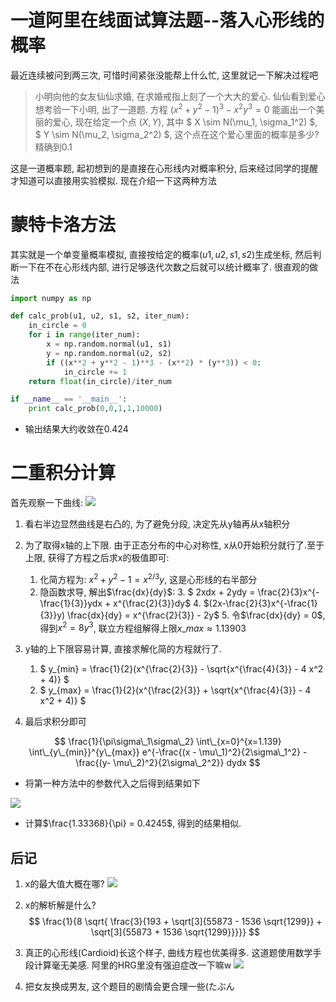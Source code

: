 # 一道阿里在线面试算法题--落入心形线的概率


最近连续被问到两三次, 可惜时间紧张没能帮上什么忙, 这里就记一下解决过程吧

<!--more-->

> 小明向他的女友仙仙求婚, 在求婚戒指上刻了一个大大的爱心. 仙仙看到爱心想考验一下小明, 出了一道题. 方程 $(x^2 + y^2 - 1)^3 -x^2y^3 = 0$ 能画出一个美丽的爱心, 现在给定一个点 $(X, Y)$, 其中 $ X \sim N(\mu\_1, \sigma\_1^2) $, $ Y \sim N(\mu\_2, \sigma\_2^2) $, 这个点在这个爱心里面的概率是多少? 精确到0.1

这是一道概率题, 起初想到的是直接在心形线内对概率积分, 后来经过同学的提醒才知道可以直接用实验模拟. 现在介绍一下这两种方法

# 蒙特卡洛方法

其实就是一个单变量概率模拟, 直接按给定的概率$(u1, u2, s1, s2)$生成坐标, 然后判断一下在不在心形线内部, 进行足够迭代次数之后就可以统计概率了. 很直观的做法

```python
import numpy as np

def calc_prob(u1, u2, s1, s2, iter_num):
    in_circle = 0
    for i in range(iter_num):
        x = np.random.normal(u1, s1)
        y = np.random.normal(u2, s2)
        if ((x**2 + y**2 - 1)**3 - (x**2) * (y**3)) < 0:
            in_circle += 1
    return float(in_circle)/iter_num

if __name__ == '__main__':
    print calc_prob(0,0,1,1,10000)
```

 - 输出结果大约收敛在0.424

# 二重积分计算

首先观察一下曲线:
![](http://my-imgshare.oss-cn-shenzhen.aliyuncs.com/F68E07C9C4E003D54BEFCB84CA5692CC.jpg)

1. 看右半边显然曲线是右凸的, 为了避免分段, 决定先从y轴再从x轴积分
2. 为了取得x轴的上下限. 由于正态分布的中心对称性, x从0开始积分就行了.至于上限, 获得了方程之后求x的极值即可:
    1. 化简方程为: $x^2 + y^2 - 1 = x^{2/3}y$, 这是心形线的右半部分
    2. 隐函数求导, 解出$\frac{dx}{dy}$:
        3. $ 2xdx + 2ydy = \frac{2}{3}x^{-\frac{1}{3}}ydx +  x^{\frac{2}{3}}dy$
        4. $(2x-\frac{2}{3}x^{-\frac{1}{3}}y) \frac{dx}{dy} = x^{\frac{2}{3}} - 2y$
        5. 令$\frac{dx}{dy} = 0$, 得到$x^2 = 8y^3$, 联立方程组解得上限$x\_{max} \approx 1.13903$

3. y轴的上下限容易计算, 直接求解化简的方程就行了.
    1. $ y\_{min} = \frac{1}{2}(x^{\frac{2}{3}} - \sqrt{x^{\frac{4}{3}} - 4 x^2 + 4)} $
    2. $ y\_{max} = \frac{1}{2}(x^{\frac{2}{3}} + \sqrt{x^{\frac{4}{3}} - 4 x^2 + 4)} $

4. 最后求积分即可

$$
\frac{1}{\pi\sigma\_1\sigma\_2} \int\_{x=0}^{x=1.139} \int\_{y\_{min}}^{y\_{max}} e^{-\frac{(x - \mu\_1)^2}{2\sigma\_1^2} - \frac{(y- \mu\_2)^2}{2\sigma\_2^2}} dydx
$$

 - 将第一种方法中的参数代入之后得到结果如下

![](http://my-imgshare.oss-cn-shenzhen.aliyuncs.com/MSP1821c731010163c3i2e000019i42c9cfeb3h0i9.gif)
 
 - 计算$\frac{1.33368}{\pi} = 0.4245$, 得到的结果相似.

## 后记
1. x的最大值大概在哪?
![](http://my-imgshare.oss-cn-shenzhen.aliyuncs.com/MSP14421gd0ab25140hfhg500004ih16a48d690936f.gif)
2. x的解析解是什么?
$$
\frac{1}{8 \sqrt{ \frac{3}{193 + \sqrt[3]{55873 - 1536 \sqrt{1299}} + \sqrt[3]{55873 + 1536 \sqrt{1299}}}}}
$$

3. 真正的心形线(Cardioid)长这个样子, 曲线方程也优美得多. 这道题使用数学手段计算毫无美感. 阿里的HRG里没有强迫症改一下嘛w
![](https://upload.wikimedia.org/wikipedia/commons/thumb/5/51/Kardioide.svg/440px-Kardioide.svg.png)

4. 把女友换成男友, 这个题目的剧情会更合理一些(たぶん
